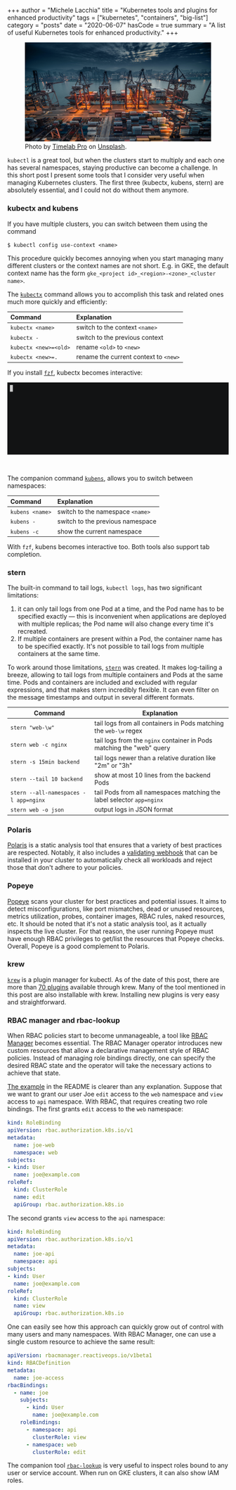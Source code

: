 +++
author = "Michele Lacchia"
title = "Kubernetes tools and plugins for enhanced productivity"
tags = ["kubernetes", "containers", "big-list"]
category = "posts"
date = "2020-06-07"
hasCode = true
summary = "A list of useful Kubernetes tools for enhanced productivity."
+++

<figure>
    <img itemprop="image" title="A pipeline" src="/static/images/port-containers.jpg" />
    <div class="copyright">
        Photo by&nbsp;<a href="https://unsplash.com/@timelabpro?utm_source=unsplash&utm_medium=referral&utm_content=creditCopyText">Timelab Pro</a>&nbsp;on&nbsp;<a href="https://unsplash.com/s/photos/port-containers?utm_source=unsplash&utm_medium=referral&utm_content=creditCopyText">Unsplash</a>.
    </div>
</figure>

`kubectl` is a great tool, but when the clusters start to multiply and each one
has several namespaces, staying productive can become a challenge. In this
short post I present some tools that I consider very useful when managing
Kubernetes clusters. The first three (kubectx, kubens, stern) are absolutely
essential, and I could not do without them anymore.

### kubectx and kubens
If you have multiple clusters, you can switch between them using the command

```shell
$ kubectl config use-context <name>
```

This procedure quickly becomes annoying when you start managing many different
clusters or the context names are not short. E.g. in GKE, the default context
name has the form `gke_<project id>_<region>-<zone>_<cluster name>`.

The [`kubectx`](https://github.com/ahmetb/kubectx) command allows you to
accomplish this task and related ones much more quickly and efficiently:

| Command               | Explanation                           |
|:----------------------|:--------------------------------------|
| `kubectx <name>`      | switch to the context `<name>`        |
| `kubectx -`           | switch to the previous context        |
| `kubectx <new>=<old>` | rename `<old>` to `<new>`             |
| `kubectx <new>=.`     | rename the current context to `<new>` |

If you install [`fzf`](https://github.com/junegunn/fzf), kubectx becomes
interactive:

<img src="/static/images/kubectx-interactive.gif" style="margin-bottom:2em">

The companion command [`kubens`](https://github.com/ahmetb/kubectx), allows you
to switch between namespaces:

| Command         | Explanation                      |
|:----------------|:---------------------------------|
| `kubens <name>` | switch to the namespace `<name>` |
| `kubens -`      | switch to the previous namespace |
| `kubens -c`     | show the current namespace       |

With `fzf`, kubens becomes interactive too. Both tools also support tab
completion.

### stern
The built-in command to tail logs, `kubectl logs`, has two significant
limitations:

1. it can only tail logs from one Pod at a time, and the Pod name has to be
   specified exactly &mdash; this is inconvenient when applications are
   deployed with multiple replicas; the Pod name will also change every time
   it's recreated.
2. If multiple containers are present within a Pod, the container name has to
   be specified exactly. It's not possible to tail logs from multiple
   containers at the same time.

To work around those limitations, [`stern`](https://github.com/wercker/stern)
was created. It makes log-tailing a breeze, allowing to tail logs from multiple
containers and Pods at the same time. Pods and containers are included and
excluded with regular expressions, and that makes stern incredibly flexible. It
can even filter on the message timestamps and output in several different
formats.

| Command                               | Explanation                                                           |
|---------------------------------------|-----------------------------------------------------------------------|
| `stern "web-\w"`                      | tail logs from all containers in Pods matching the `web-\w` regex     |
| `stern web -c nginx`                  | tail logs from the `nginx` container in Pods matching the "web" query |
| `stern -s 15min backend`              | tail logs newer than a relative duration like "2m" or "3h"            |
| `stern --tail 10 backend`             | show at most 10 lines from the backend Pods                           |
| `stern --all-namespaces -l app=nginx` | tail Pods from all namespaces matching the label selector `app=nginx` |
| `stern web -o json`                   | output logs in JSON format                                            |

### Polaris
[Polaris](https://github.com/FairwindsOps/polaris) is a static analysis tool
that ensures that a variety of best practices are respected. Notably, it also
includes a [validating
webhook](https://github.com/FairwindsOps/polaris#webhook) that can be installed
in your cluster to automatically check all workloads and reject those that
don't adhere to your policies.

### Popeye
[Popeye](https://github.com/derailed/popeye) scans your cluster for best
practices and potential issues. It aims to detect misconfigurations, like port
mismatches, dead or unused resources, metrics utilization, probes, container
images, RBAC rules, naked resources, etc. It should be noted that it's not a
static analysis tool, as it actually inspects the live cluster. For that
reason, the user running Popeye must have enough RBAC privileges to get/list
the resources that Popeye checks. Overall, Popeye is a good complement to
Polaris.

### krew
[`krew`](https://github.com/kubernetes-sigs/krew) is a plugin manager for
kubectl. As of the date of this post, there are more than [70
plugins](https://github.com/kubernetes-sigs/krew-index/blob/master/plugins.md)
available through krew. Many of the tool mentioned in this post are also
installable with krew. Installing new plugins is very easy and straightforward.

### RBAC manager and rbac-lookup
When RBAC policies start to become unmanageable, a tool like [RBAC
Manager](https://github.com/FairwindsOps/rbac-manager) becomes essential. The
RBAC Manager operator introduces new custom resources that allow a declarative
management style of RBAC policies. Instead of managing role bindings directly,
one can specify the desired RBAC state and the operator will take the necessary
actions to achieve that state.

[The example](https://github.com/FairwindsOps/rbac-manager#an-example) in the
README is clearer than any explanation. Suppose that we want to grant our user
Joe `edit` access to the `web` namespace and `view` access to `api` namespace.
With RBAC, that requires creating two role bindings. The first grants `edit`
access to the `web` namespace:

```yaml
kind: RoleBinding
apiVersion: rbac.authorization.k8s.io/v1
metadata:
  name: joe-web
  namespace: web
subjects:
- kind: User
  name: joe@example.com
roleRef:
  kind: ClusterRole
  name: edit
  apiGroup: rbac.authorization.k8s.io
```

The second grants `view` access to the `api` namespace:

```yaml
kind: RoleBinding
apiVersion: rbac.authorization.k8s.io/v1
metadata:
  name: joe-api
  namespace: api
subjects:
- kind: User
  name: joe@example.com
roleRef:
  kind: ClusterRole
  name: view
  apiGroup: rbac.authorization.k8s.io
```

One can easily see how this approach can quickly grow out of control with many
users and many namespaces. With RBAC Manager, one can use a single custom
resource to achieve the same result:

```yaml
apiVersion: rbacmanager.reactiveops.io/v1beta1
kind: RBACDefinition
metadata:
  name: joe-access
rbacBindings:
  - name: joe
    subjects:
      - kind: User
        name: joe@example.com
    roleBindings:
      - namespace: api
        clusterRole: view
      - namespace: web
        clusterRole: edit
```

The companion tool [`rbac-lookup`](https://github.com/FairwindsOps/rbac-lookup)
is very useful to inspect roles bound to any user or service account. When run
on GKE clusters, it can also show IAM roles.
